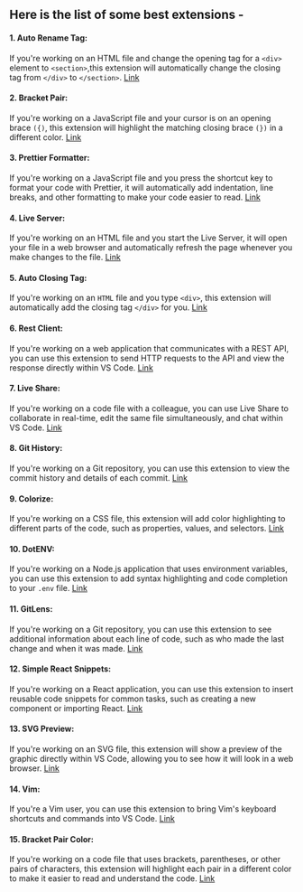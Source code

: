 ## Here is the list of some best extensions - 

#### 1. Auto Rename Tag: 
If you're working on an HTML file and change the opening tag for a `<div>` element to `<section>`,this extension will automatically change the closing tag from `</div>` to `</section>`.
[Link](https://marketplace.visualstudio.com/items?itemName=formulahendry.auto-rename-tag)

#### 2. Bracket Pair: 
If you're working on a JavaScript file and your cursor is on an opening brace `({)`, this extension will highlight the matching closing brace `(})` in a different color.
[Link](https://marketplace.visualstudio.com/items?itemName=dzhavat.bracket-pair-toggler)


#### 3. Prettier Formatter: 
If you're working on a JavaScript file and you press the shortcut key to format your code with Prettier, it will automatically add indentation, line breaks, and other formatting to make your code easier to read.
[Link](https://marketplace.visualstudio.com/items?itemName=esbenp.prettier-vscode)


#### 4. Live Server: 
If you're working on an HTML file and you start the Live Server, it will open your file in a web browser and automatically refresh the page whenever you make changes to the file.
[Link](https://marketplace.visualstudio.com/items?itemName=ritwickdey.LiveServer)

#### 5. Auto Closing Tag: 
If you're working on an `HTML` file and you type `<div>`, this extension will automatically add the closing tag `</div>` for you.
[Link](https://marketplace.visualstudio.com/items?itemName=formulahendry.auto-close-tag)

#### 6. Rest Client: 
If you're working on a web application that communicates with a REST API, you can use this extension to send HTTP requests to the API and view the response directly within VS Code.
[Link](https://marketplace.visualstudio.com/items?itemName=humao.rest-client)


#### 7. Live Share: 
If you're working on a code file with a colleague, you can use Live Share to collaborate in real-time, edit the same file simultaneously, and chat within VS Code.
[Link](https://marketplace.visualstudio.com/items?itemName=MS-vsliveshare.vsliveshare)


#### 8. Git History: 
If you're working on a Git repository, you can use this extension to view the commit history and details of each commit.
[Link](https://marketplace.visualstudio.com/items?itemName=donjayamanne.githistory)


#### 9. Colorize: 
If you're working on a CSS file, this extension will add color highlighting to different parts of the code, such as properties, values, and selectors.
[Link](https://marketplace.visualstudio.com/items?itemName=kamikillerto.vscode-colorize)


#### 10. DotENV: 
If you're working on a Node.js application that uses environment variables, you can use this extension to add syntax highlighting and code completion to your `.env` file.
[Link](https://marketplace.visualstudio.com/items?itemName=mikestead.dotenv)


#### 11. GitLens: 
If you're working on a Git repository, you can use this extension to see additional information about each line of code, such as who made the last change and when it was made.
[Link](https://marketplace.visualstudio.com/items?itemName=eamodio.gitlens)


#### 12. Simple React Snippets: 
If you're working on a React application, you can use this extension to insert reusable code snippets for common tasks, such as creating a new component or importing React.
[Link](https://marketplace.visualstudio.com/items?itemName=burkeholland.simple-react-snippets)


#### 13. SVG Preview: 
If you're working on an SVG file, this extension will show a preview of the graphic directly within VS Code, allowing you to see how it will look in a web browser.
[Link](https://marketplace.visualstudio.com/items?itemName=SimonSiefke.svg-preview)


#### 14. Vim: 
If you're a Vim user, you can use this extension to bring Vim's keyboard shortcuts and commands into VS Code.
[Link](https://marketplace.visualstudio.com/items?itemName=vscodevim.vim)

#### 15. Bracket Pair Color: 
If you're working on a code file that uses brackets, parentheses, or other pairs of characters, this extension will highlight each pair in a different color to make it easier to read and understand the code.
[Link](https://marketplace.visualstudio.com/items?itemName=BracketPairColorDLW.bracket-pair-color-dlw)

